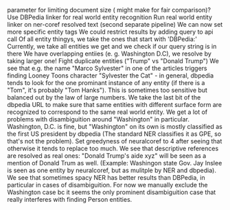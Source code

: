 parameter for limiting document size ( might make for fair comparison)?
Use DBPedia linker for real world entity recognition
Run real world entity linker on ner-coref resolved text (second separate pipeline)
We can now set more specific entity tags
We could restrict results by adding query to api call
Of all entity thingys, we take the ones that start with 'DBPedia:'
Currently, we take all entities we get and we check if our query string is in there
We have overlapping entiies (e. g. Washington D.C), we resolve by taking larger one!
Fight duplicate entities ("Trump" vs "Donald Trump")
We see that e.g. the name "Marco Sylvester" in one of the articles triggers finding Looney Toons character "Sylvester the Cat" - in general, dbpedia tends to look for the one prominant instance of any entity (if there is a "Tom", it's probably "Tom Hanks"). This is sometimes too sensitive but balanced out by the law of large numbers.
We take the last bit of the dbpedia URL to make sure that same entities with different surface form are recognized to correspond to the same real world entity.
We get a lot of problems with disambiguition around "Washington" in particular. Washington, D.C. is fine, but "Washington" on its own is mostly classified as the first US president by dbpedia (The standard NER classifies it as GPE, so that's not the problem).
Set greedyness of neuralcoref to 4 after seeing that otherwise it tends to replace too much.
We see that descriptive references are resolved as real ones: "Donald Trump's aide xyz" will be seen as a mention of Donald Trum as well. (Example: Washingon state Gov. Jay Inslee is seen as one entity by neuralcoref, but as mulitple by NER and dbpedia). 
We see that sometimes spacy NER has better results than DBPedia, in particular in cases of disambiguition.
For now we manually exclude the Washington case bc it seems the only prominent disambiguition case that really interferes with finding Person entities.